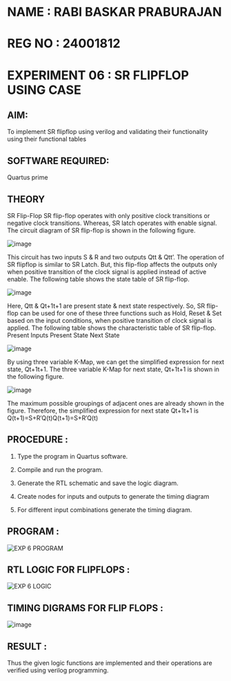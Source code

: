 # NAME : RABI BASKAR PRABURAJAN
# REG NO : 24001812
# EXPERIMENT 06 : SR FLIPFLOP USING CASE

## AIM:

To implement  SR flipflop using verilog and validating their functionality using their functional tables

## SOFTWARE REQUIRED:

Quartus prime

## THEORY

SR Flip-Flop SR flip-flop operates with only positive clock transitions or negative clock transitions. Whereas, SR latch operates with enable signal. The circuit diagram of SR flip-flop is shown in the following figure.

![image](https://github.com/naavaneetha/SR-FLIPFLOP-USING-CASE/assets/154305477/0f710028-ad52-4d3e-9276-8714cf023a25)

 
This circuit has two inputs S & R and two outputs Qtt & Qtt’. The operation of SR flipflop is similar to SR Latch. But, this flip-flop affects the outputs only when positive transition of the clock signal is applied instead of active enable. The following table shows the state table of SR flip-flop.

![image](https://github.com/naavaneetha/SR-FLIPFLOP-USING-CASE/assets/154305477/dabfc4f4-87e3-4cbc-9472-f89ee1b5ed30)

 
Here, Qtt & Qt+1t+1 are present state & next state respectively. So, SR flip-flop can be used for one of these three functions such as Hold, Reset & Set based on the input conditions, when positive transition of clock signal is applied. The following table shows the characteristic table of SR flip-flop. Present Inputs Present State Next State

![image](https://github.com/naavaneetha/SR-FLIPFLOP-USING-CASE/assets/154305477/dd90d16c-aec5-4290-a586-e2346b1e9eb5)

 
By using three variable K-Map, we can get the simplified expression for next state, Qt+1t+1. The three variable K-Map for next state, Qt+1t+1 is shown in the following figure.

![image](https://github.com/naavaneetha/SR-FLIPFLOP-USING-CASE/assets/154305477/473efad6-d70b-4ca7-aeb7-898bbfca319f)

 
The maximum possible groupings of adjacent ones are already shown in the figure. Therefore, the simplified expression for next state Qt+1t+1 is Q(t+1)=S+R′Q(t)Q(t+1)=S+R′Q(t)

## PROCEDURE :

 1. Type the program in Quartus software.
   
 2. Compile and run the program.
   
 3. Generate the RTL schematic and save the logic diagram.
    
 4. Create nodes for inputs and outputs to generate the timing diagram
    
 5. For different input combinations generate the timing diagram.


## PROGRAM :
![EXP 6 PROGRAM](https://github.com/user-attachments/assets/73d64849-0f59-42ce-8247-1f328ccbd4fb)


## RTL LOGIC FOR FLIPFLOPS :
![EXP 6 LOGIC](https://github.com/user-attachments/assets/10af9b00-9479-480f-805f-c0b35966a98a)


## TIMING DIGRAMS FOR FLIP FLOPS :
![image](https://github.com/user-attachments/assets/f0177f48-14da-4e55-8b31-78bcde5dbea3)

## RESULT :
 Thus the given logic functions are implemented and their operations are verified using verilog programming.



